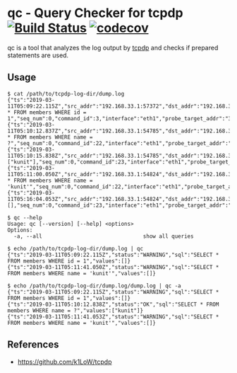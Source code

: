 # qc - Query Checker for tcpdp [![Build Status](https://travis-ci.org/kunit/qc.svg?branch=master)](https://travis-ci.org/kunit/qc) [![codecov](https://codecov.io/gh/kunit/qc/branch/master/graph/badge.svg)](https://codecov.io/gh/kunit/qc)

qc is a tool that analyzes the log output by [tcpdp](https://github.com/k1LoW/tcpdp) and checks if prepared statements are used.

## Usage

```
$ cat /path/to/tcpdp-log-dir/dump.log
{"ts":"2019-03-11T05:09:22.115Z","src_addr":"192.168.33.1:57372","dst_addr":"192.168.33.10:3306","query":"SELECT * FROM members WHERE id = 1","seq_num":0,"command_id":3,"interface":"eth1","probe_target_addr":"3306","conn_id":"bi30tiiab4ht0rb8uong","mss":1460,"character_set":"latin1","username":"test","database":"test"}
{"ts":"2019-03-11T05:10:12.837Z","src_addr":"192.168.33.1:54785","dst_addr":"192.168.33.10:3306","stmt_prepare_query":"SELECT * FROM members WHERE name = ?","seq_num":0,"command_id":22,"interface":"eth1","probe_target_addr":"3306","conn_id":"bi2urs2ab4ht1rvrtpdg","mss":1460,"character_set":"utf8","username":"test","database":"test"}
{"ts":"2019-03-11T05:10:15.838Z","src_addr":"192.168.33.1:54785","dst_addr":"192.168.33.10:3306","stmt_id":1,"stmt_execute_values":["kunit"],"seq_num":0,"command_id":23,"interface":"eth1","probe_target_addr":"3306","conn_id":"bi2urs2ab4ht1rvrtpdg","mss":1460,"character_set":"utf8","username":"test","database":"test"}
{"ts":"2019-03-11T05:11:00.050Z","src_addr":"192.168.33.1:54824","dst_addr":"192.168.33.10:3306","stmt_prepare_query":"SELECT * FROM members WHERE name = 'kunit'","seq_num":0,"command_id":22,"interface":"eth1","probe_target_addr":"3306","conn_id":"bi2uu52ab4ht0rb8uoj0","mss":1460,"character_set":"utf8","username":"test","database":"test"}
{"ts":"2019-03-11T05:16:04.053Z","src_addr":"192.168.33.1:54824","dst_addr":"192.168.33.10:3306","stmt_id":1,"stmt_execute_values":[],"seq_num":0,"command_id":23,"interface":"eth1","probe_target_addr":"3306","conn_id":"bi2uu52ab4ht0rb8uoj0","mss":1460,"character_set":"utf8","username":"test","database":"test"}

$ qc --help
Usage: qc [--version] [--help] <options>
Options:
  -a, --all                                show all queries

$ echo /path/to/tcpdp-log-dir/dump.log | qc
{"ts":"2019-03-11T05:09:22.115Z","status":"WARNING","sql":"SELECT * FROM members WHERE id = 1","values":[]}
{"ts":"2019-03-11T05:11:41.050Z","status":"WARNING","sql":"SELECT * FROM members WHERE name = 'kunit'","values":[]}

$ echo /path/to/tcpdp-log-dir/dump.log/dump.log | qc -a
{"ts":"2019-03-11T05:09:22.115Z","status":"WARNING","sql":"SELECT * FROM members WHERE id = 1","values":[]}
{"ts":"2019-03-11T05:10:12.838Z","status":"OK","sql":"SELECT * FROM members WHERE name = ?","values":["kunit"]}
{"ts":"2019-03-11T05:11:41.053Z","status":"WARNING","sql":"SELECT * FROM members WHERE name = 'kunit'","values":[]}
```

## References

- https://github.com/k1LoW/tcpdp

